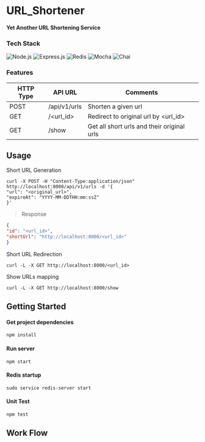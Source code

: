 # URL_Shortener

**Yet Another URL Shortening Service**

### Tech Stack
![Node.js](https://img.shields.io/badge/Node.js-6DA55F?&logo=node.js&logoColor=white)
![Express.js](https://img.shields.io/badge/Express.js-%23404d59.svg?&logo=express&logoColor=%2361DAFB)
![Redis](https://img.shields.io/badge/Redis-%23DD0031.svg?logo=redis&logoColor=white)
![Mocha](https://img.shields.io/badge/-Mocha-%238D6748?&logo=mocha&logoColor=white) 
![Chai](https://img.shields.io/badge/Chai-A30701?&logo=chai&logoColor=white)

<!-- ![](https://img.shields.io/badge/Node.js-✓-green.svg)
![](https://img.shields.io/badge/Express.js-✓-blue.svg)
![](https://img.shields.io/badge/Redis-✓-red.svg) -->

### Features
| HTTP Type | API URL      | Comments                                         |
| --------- | ------------ | ------------------------------------------------ |
| POST      | /api/v1/urls | Shorten a given url                              |
| GET       | /<url_id>    | Redirect to original url by <url_id>             |
| GET       | /show        | Get all short urls and their original urls |

## Usage

Short URL Generation
```shell
curl -X POST -H "Content-Type:application/json" http://localhost:8000/api/v1/urls -d '{
"url": "<original_url>",
"expireAt": "YYYY-MM-DDTHH:mm:ssZ"
}'
```

> Response
```json
{
"id": "<url_id>",
"shortUrl": "http://localhost:8000/<url_id>"
}
```

Short URL Redirection
```
curl -L -X GET http://localhost:8000/<url_id>
```

Show URLs mapping
```
curl -L -X GET http://localhost:8000/show
```


## Getting Started

#### Get project dependencies
```
npm install
```
#### Run server
```
npm start
```
#### Redis startup
```
sudo service redis-server start
```
#### Unit Test 
```
npm test
```

## Work Flow



